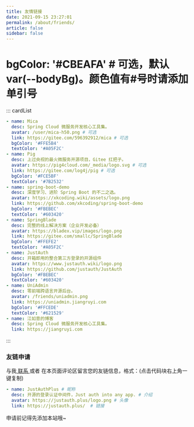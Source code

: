 ```yaml
---
title: 友情链接
date: 2021-09-15 23:27:01
permalink: /about/friends/
article: false
sidebar: false
---
```


<!--
普通卡片列表容器，可用于友情链接、项目推荐、古诗词展示等。
cardList 后面可跟随一个数字表示每行最多显示多少个，选值范围1~4，默认3。在小屏时会根据屏幕宽度减少每行显示数量。
-->
# bgColor: '#CBEAFA' # 可选，默认var(--bodyBg)。颜色值有#号时请添加单引号
::: cardList
```yaml
- name: Mica
  desc: Spring Cloud 微服务开发核心工具集。
  avatar: /user/mica-h50.png # 可选
  link: https://gitee.com/596392912/mica # 可选
  bgColor: '#FFE5B4'
  textColor: '#A05F2C'
- name: Pig
  desc: 上过央视的最火微服务开源项目，Gitee 扛把子。
  avatar: https://pig4cloud.com/_media/logo.svg # 可选
  link: https://gitee.com/log4j/pig # 可选
  bgColor: '#FCE5BF'
  textColor: '#7B2532'
- name: spring-boot-demo
  desc: 深度学习、进阶 Spring Boot 的不二之选。
  avatar: https://xkcoding.wiki/assets/logo.png
  link: https://github.com/xkcoding/spring-boot-demo
  bgColor: '#FBEBEC'
  textColor: '#603420'
- name: SpringBlade
  desc: 完整的线上解决方案（企业开发必备）
  avatar: https://bladex.vip/images/logo.png
  link: https://gitee.com/smallc/SpringBlade
  bgColor: '#FFEFE2'
  textColor: '#A05F2C'
- name: JustAuth
  desc: 开箱即用的整合第三方登录的开源组件
  avatar: https://www.justauth.wiki/logo.png
  link: https://github.com/justauth/JustAuth
  bgColor: '#FBEBEC'
  textColor: '#603420'
- name: UniAdmin
  desc: 零前端跨语言开源后台。
  avatar: /friends/uniadmin.png
  link: https://uniadmin.jiangruyi.com
  bgColor: '#FFCEDE'
  textColor: '#621529'
- name: 江如意的博客
  desc: Spring Cloud 微服务开发核心工具集。
  link: https://jiangruyi.com
```
:::


### 友链申请

与我[ 联系 ](/about/me/#联系)或者 在本页面评论区留言您的友链信息，格式：(点击代码块右上角一键复制)


```yaml
- name: JustAuthPlus # 昵称
  desc: 开源的登录认证中间件，Just auth into any app. # 介绍
  avatar: https://justauth.plus/logo.png # 头像
  link: https://justauth.plus/  # 链接
```

申请前记得先添加本站哦~
